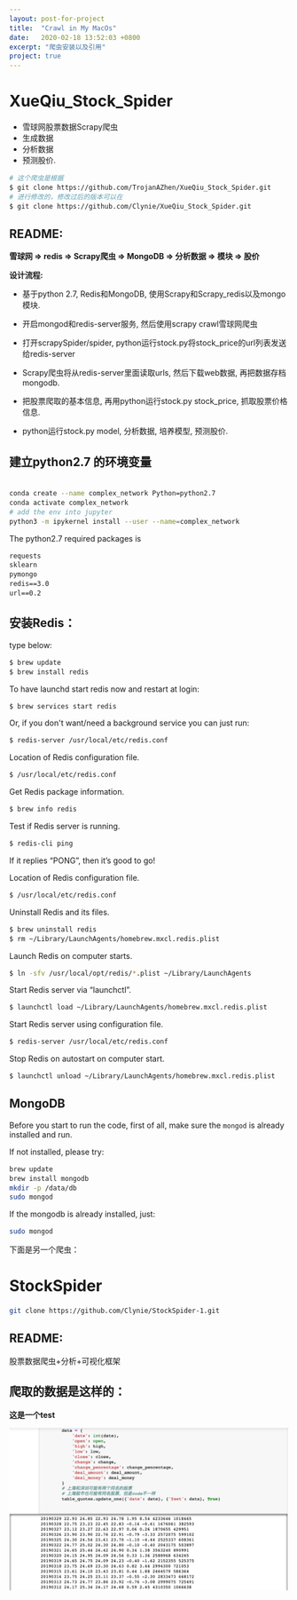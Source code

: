 ```yaml
---
layout: post-for-project
title:  "Crawl in My MacOs"
date:   2020-02-18 13:52:03 +0800
excerpt: "爬虫安装以及引用"
project: true
---
```




# XueQiu_Stock_Spider 


* 雪球网股票数据Scrapy爬虫
* 生成数据
* 分析数据
* 预测股价.

```bash
# 这个爬虫是根据
$ git clone https://github.com/TrojanAZhen/XueQiu_Stock_Spider.git
# 进行修改的，修改过后的版本可以在
$ git clone https://github.com/Clynie/XueQiu_Stock_Spider.git
```

## README:

**雪球网 => redis => Scrapy爬虫 => MongoDB => 分析数据 => 模块 => 股价**

**设计流程:**

- 基于python 2.7, Redis和MongoDB, 使用Scrapy和Scrapy_redis以及mongo 模块.

- 开启mongod和redis-server服务, 然后使用scrapy crawl雪球网爬虫

- 打开scrapySpider/spider, python运行stock.py将stock_price的url列表发送给redis-server

- Scrapy爬虫将从redis-server里面读取urls, 然后下载web数据, 再把数据存档mongodb.

- 把股票爬取的基本信息, 再用python运行stock.py stock_price, 抓取股票价格信息.

- python运行stock.py model, 分析数据, 培养模型, 预测股价.


## 建立python2.7 的环境变量

```bash

conda create --name complex_network Python=python2.7
conda activate complex_network
# add the env into jupyter
python3 -m ipykernel install --user --name=complex_network

```

The python2.7 required packages is 

```md
requests
sklearn
pymongo
redis==3.0
url==0.2
```


## 安装Redis：

type below:

```bash
$ brew update
$ brew install redis
```

To have launchd start redis now and restart at login:

```bash
$ brew services start redis
```

Or, if you don't want/need a background service you can just run:

```bash
$ redis-server /usr/local/etc/redis.conf
```


Location of Redis configuration file.
```bash
$ /usr/local/etc/redis.conf
```
Get Redis package information.
```bash
$ brew info redis
```

Test if Redis server is running.

```bash
$ redis-cli ping
```

If it replies “PONG”, then it’s good to go!

Location of Redis configuration file.

```bash
$ /usr/local/etc/redis.conf
```

Uninstall Redis and its files.

```bash
$ brew uninstall redis
$ rm ~/Library/LaunchAgents/homebrew.mxcl.redis.plist
```

Launch Redis on computer starts.

```bash
$ ln -sfv /usr/local/opt/redis/*.plist ~/Library/LaunchAgents
```

Start Redis server via “launchctl”.

```bash
$ launchctl load ~/Library/LaunchAgents/homebrew.mxcl.redis.plist
```

Start Redis server using configuration file.

```bash
$ redis-server /usr/local/etc/redis.conf
```

Stop Redis on autostart on computer start.

```bash
$ launchctl unload ~/Library/LaunchAgents/homebrew.mxcl.redis.plist
```

## MongoDB


Before you start to run the code, first of all, make sure the `mongod` is already installed and run.

If not installed, please try:

```bash
brew update
brew install mongodb
mkdir -p /data/db
sudo mongod
```

If the mongodb is already installed, just:

```bash
sudo mongod
```


下面是另一个爬虫：


# StockSpider



```bash
git clone https://github.com/Clynie/StockSpider-1.git
```
## README:

股票数据爬虫+分析+可视化框架




## 爬取的数据是这样的：

__这是一个test__

![test_1](https://github.com/Clynie/Clynie.github.io/blob/master/_img/Crawl_test_1.png?raw=true)
























